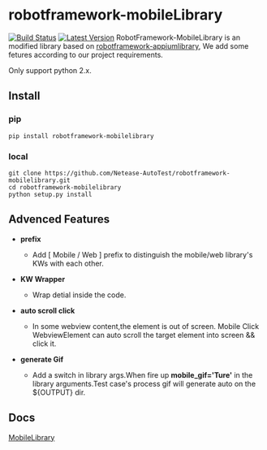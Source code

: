 # robotframework-mobileLibrary
[![Build Status](https://travis-ci.org/Netease-AutoTest/robotframework-mobilelibrary.svg?branch=master)](https://travis-ci.org/Netease-AutoTest/robotframework-mobilelibrary)    [![Latest Version](https://img.shields.io/pypi/v/robotframework-mobilelibrary.svg)](https://pypi.python.org/pypi?%3Aaction=pkg_edit&name=robotframework-mobilelibrary)
RobotFramework-MobileLibrary is an modified library based on [robotframework-appiumlibrary](https://github.com/jollychang/robotframework-appiumlibrary), We add some fetures according to our project requirements.

Only support python 2.x.

## Install
### pip 
```pip install robotframework-mobilelibrary```

### local
```
git clone https://github.com/Netease-AutoTest/robotframework-mobilelibrary.git
cd robotframework-mobilelibrary
python setup.py install

```

## Advenced Features
- **prefix** 
    - Add [ Mobile / Web ] prefix to distinguish the mobile/web library's KWs with each other.

- **KW Wrapper** 
    - Wrap detial inside the code.

- **auto scroll click** 
	- In some webview content,the element is out of screen.
    Mobile Click WebviewElement can auto scroll the target element into screen && click it.

- **generate Gif** 
	- Add a switch in library args.When fire up **mobile_gif='Ture'** in the library arguments.Test case's process gif will generate auto on the ${OUTPUT} dir.      


## Docs
[MobileLibrary](http://10.240.129.121/rfui/Mobile_Keywords.html)
